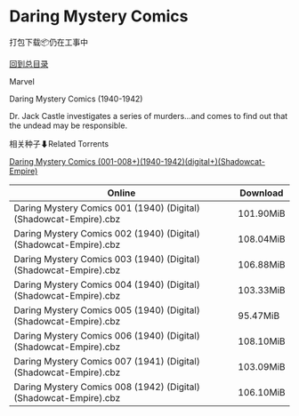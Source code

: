 # Daring Mystery Comics

打包下载📦仍在工事中

[回到总目录](/Catalogs.md)

Marvel

Daring Mystery Comics (1940-1942)

Dr. Jack Castle investigates a series of murders…and comes to find out that the undead may be responsible.





相关种子⬇Related Torrents

[Daring Mystery Comics (001-008+)(1940-1942)(digital+)(Shadowcat-Empire)](https://github.com/alicewish/markdown/blob/master/torrent/Daring-Mystery-Comics--001-008---1940-1942--digital---Shadowcat-Empire.md)

Online | Download
--- | ---
Daring Mystery Comics 001 (1940) (Digital) (Shadowcat-Empire).cbz | 101.90MiB
Daring Mystery Comics 002 (1940) (Digital) (Shadowcat-Empire).cbz | 108.04MiB
Daring Mystery Comics 003 (1940) (Digital) (Shadowcat-Empire).cbz | 106.88MiB
Daring Mystery Comics 004 (1940) (Digital) (Shadowcat-Empire).cbz | 103.33MiB
Daring Mystery Comics 005 (1940) (Digital) (Shadowcat-Empire).cbz | 95.47MiB
Daring Mystery Comics 006 (1940) (Digital) (Shadowcat-Empire).cbz | 108.10MiB
Daring Mystery Comics 007 (1941) (Digital) (Shadowcat-Empire).cbz | 103.09MiB
Daring Mystery Comics 008 (1942) (Digital) (Shadowcat-Empire).cbz | 106.10MiB